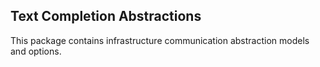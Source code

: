 ## Text Completion Abstractions

This package contains infrastructure communication abstraction models and options.